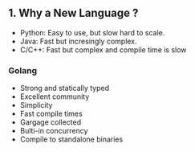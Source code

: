 ## 1. Why a New Language ?

- Python: Easy to use, but slow hard to scale.
- Java: Fast but incresingly complex.
- C/C++: Fast but complex and compile time is slow

### Golang

- Strong and statically typed
- Excellent community
- Simplicity
- Fast compile times
- Gargage collected
- Bulti-in concurrency
- Compile to standalone binaries
